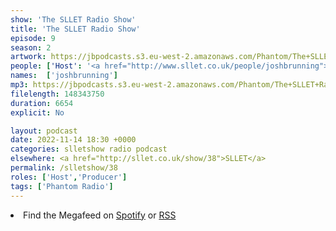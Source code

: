 ```yaml
---
show: 'The SLLET Radio Show'
title: 'The SLLET Radio Show'
episode: 9
season: 2
artwork: https://jbpodcasts.s3.eu-west-2.amazonaws.com/Phantom/The+SLLET+Radio+Show/SLLET+square.png
people: ['Host': '<a href="http://www.sllet.co.uk/people/joshbrunning">Josh Brunning</a>']
names:  ['joshbrunning']
mp3: https://jbpodcasts.s3.eu-west-2.amazonaws.com/Phantom/The+SLLET+Radio+Show/2022-11-14+-+38.mp3
filelength: 148343750
duration: 6654
explicit: No

layout: podcast
date: 2022-11-14 18:30 +0000
categories: slletshow radio podcast
elsewhere: <a href="http://sllet.co.uk/show/38">SLLET</a>
permalink: /slletshow/38
roles: ['Host','Producer']
tags: ['Phantom Radio']
---
```


<li>Find the Megafeed on <a href="https://open.spotify.com/show/1WGc6YCF3UfAL7E62gHLAS?si=eff5901deb8d498e">Spotify</a> or <a href="https://anchor.fm/s/849e58ac/podcast/rss">RSS</a></li>
